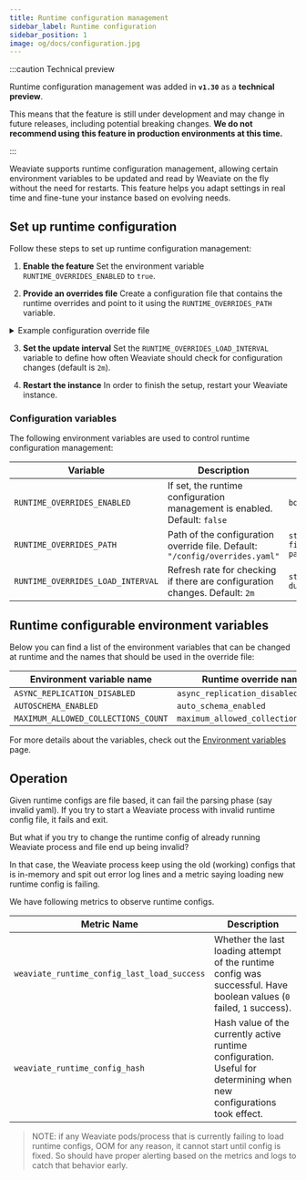 ```yaml
---
title: Runtime configuration management
sidebar_label: Runtime configuration
sidebar_position: 1
image: og/docs/configuration.jpg
---
```


:::caution Technical preview

Runtime configuration management was added in **`v1.30`** as a **technical preview**.
<br/>

This means that the feature is still under development and may change in future releases, including potential breaking changes.
**We do not recommend using this feature in production environments at this time.**

:::

Weaviate supports runtime configuration management, allowing certain environment variables to be updated and read by Weaviate on the fly without the need for restarts. This feature helps you adapt settings in real time and fine-tune your instance based on evolving needs.

## Set up runtime configuration

Follow these steps to set up runtime configuration management:

1. **Enable the feature**
   Set the environment variable `RUNTIME_OVERRIDES_ENABLED` to `true`.

2. **Provide an overrides file**
   Create a configuration file that contains the runtime overrides and point to it using the `RUNTIME_OVERRIDES_PATH` variable.

<details>
  <summary>Example configuration override file</summary>

```yaml title="overrides.yaml"
maximum_allowed_collections_count: 8
auto_schema_enabled: true
async_replication_disabled: false
```

</details>

3. **Set the update interval**
   Set the `RUNTIME_OVERRIDES_LOAD_INTERVAL` variable to define how often Weaviate should check for configuration changes (default is `2m`).

4. **Restart the instance**
   In order to finish the setup, restart your Weaviate instance.

### Configuration variables

The following environment variables are used to control runtime configuration management:

| Variable                          | Description                                                                  | Type                 |
| --------------------------------- | ---------------------------------------------------------------------------- | -------------------- |
| `RUNTIME_OVERRIDES_ENABLED`       | If set, the runtime configuration management is enabled. Default: `false`    | `boolean`            |
| `RUNTIME_OVERRIDES_PATH`          | Path of the configuration override file. Default: `"/config/overrides.yaml"` | `string - file path` |
| `RUNTIME_OVERRIDES_LOAD_INTERVAL` | Refresh rate for checking if there are configuration changes. Default: `2m`  | `string - duration`  |

## Runtime configurable environment variables

Below you can find a list of the environment variables that can be changed at runtime and the names that should be used in the override file:

| Environment variable name           | Runtime override name               |
| ----------------------------------- | ----------------------------------- |
| `ASYNC_REPLICATION_DISABLED`        | `async_replication_disabled`        |
| `AUTOSCHEMA_ENABLED`                | `auto_schema_enabled`               |
| `MAXIMUM_ALLOWED_COLLECTIONS_COUNT` | `maximum_allowed_collections_count` |

For more details about the variables, check out the [Environment variables](./index.md) page.

## Operation

Given runtime configs are file based, it can fail the parsing phase (say invalid yaml). If you try to start a Weaviate process with invalid runtime config file, it fails and exit.

But what if you try to change the runtime config of already running Weaviate process and file end up being invalid?

In that case, the Weaviate process keep using the old (working) configs that is in-memory and spit out error log lines and a metric saying loading new runtime config is failing.

We have following metrics to observe runtime configs.

|  Metric Name                                       | Description                                                                                                                   |
| -------------------------------------------------- | ----------------------------------------------------------------------------------------------------------------------------- |
| `weaviate_runtime_config_last_load_success`        | Whether the last loading attempt of the runtime config was successful. Have boolean values (`0` failed, `1` success).         |
| `weaviate_runtime_config_hash`                     | Hash value of the currently active runtime configuration. Useful for determining when new configurations took effect.         |

>NOTE: if any Weaviate pods/process that is currently failing to load runtime configs, OOM for any reason, it cannot start until config is fixed. So should have proper alerting based on the metrics and logs to catch that behavior early.
